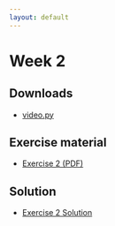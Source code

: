 ```yaml
---
layout: default
---
```


# Week 2

## Downloads

 - [video.py](https://raw.github.com/jensengroup/molstat/master/tools/video.py)

## Exercise material

 - [Exercise 2 (PDF)](https://github.com/jensengroup/molstat/raw/master/week_2/handout/exercise_2.pdf)

## Solution

 - [Exercise 2 Solution](https://raw.github.com/jensengroup/molstat/master/week_2/solution/solution_week2.py)

